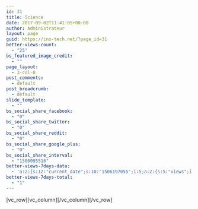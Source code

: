 ```yaml
---
id: 31
title: Science
date: 2017-09-02T11:41:05+00:00
author: Administrateur
layout: page
guid: https://ino-tech.net/?page_id=31
better-views-count:
  - "25"
bs_featured_image_credit:
  - ""
page_layout:
  - 3-col-0
post_comments:
  - default
post_breadcrumb:
  - default
slide_template:
  - ""
bs_social_share_facebook:
  - "0"
bs_social_share_twitter:
  - "0"
bs_social_share_reddit:
  - "0"
bs_social_share_google_plus:
  - "0"
bs_social_share_interval:
  - "1506095516"
better-views-7days-data:
  - 'a:2:{s:12:"current_date";s:10:"1506197055";i:5;a:2:{s:5:"views";i:1;s:4:"date";s:10:"1506197055";}}'
better-views-7days-total:
  - "1"
---
```

\[vc\_row\]\[vc\_column\]\[/vc\_column\]\[/vc\_row\]